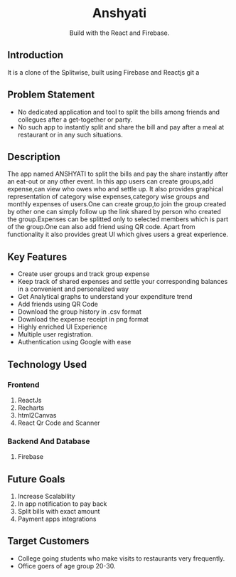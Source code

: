 <div align="center">
  <!-- <a href="https://www.anshyati.harshchandravanshi.live/">
    <img src="https://github.com/harsh0620/anshyati/blob/main/src/assets/images/anshyati-logo-white.png" alt="Logo"  height="80">
  </a> -->

  <h1 align="center">Anshyati</h1>

  <p align="center">
    Build with the React and Firebase.
   
  </p>
</div>

## Introduction

It is a clone of the Splitwise, built using Firebase and Reactjs
git a

## Problem Statement

- No dedicated application and tool to split the bills among friends and collegues after a get-together or party.
- No such app to instantly split and share the bill and pay after a meal at restaurant or in any such situations.

## Description

The app named ANSHYATI to split the bills and pay the share instantly after an eat-out or any other event. In this app users can create groups,add expense,can view who owes who and settle up. It also provides graphical representation of category wise expenses,category wise groups and monthly expenses of users.One can create group,to join the group created by other one can simply follow up the link shared by person who created the group.Expenses can be splitted only to selected members which is part of the group.One can also add friend using QR code.
Apart from functionality it also provides great UI which gives users a great experience.

## Key Features

- Create user groups and track group expense
- Keep track of shared expenses and settle your corresponding balances in a convenient and personalized way
- Get Analytical graphs to understand your expenditure trend
- Add friends using QR Code
- Download the group history in .csv format
- Download the expense receipt in png format
- Highly enriched UI Experience
- Multiple user registration.
- Authentication using Google with ease

## Technology Used

### Frontend

1. ReactJs
2. Recharts
3. html2Canvas
4. React Qr Code and Scanner

### Backend And Database

1. Firebase

## Future Goals

1. Increase Scalability
2. In app notification to pay back
3. Split bills with exact amount
4. Payment apps integrations

## Target Customers

- College going students who make visits to restaurants very frequently.
- Office goers of age group 20-30.

